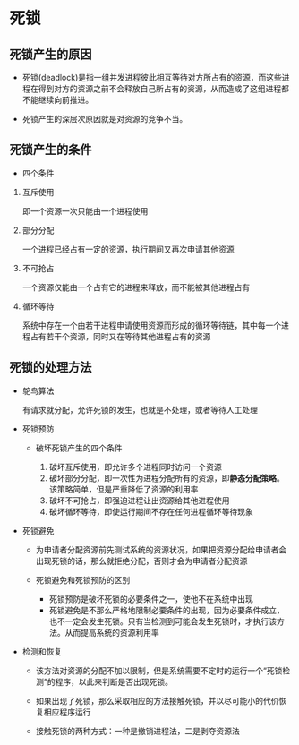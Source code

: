 # 死锁

## 死锁产生的原因
- 死锁(deadlock)是指一组并发进程彼此相互等待对方所占有的资源，而这些进程在得到对方的资源之前不会释放自己所占有的资源，从而造成了这组进程都不能继续向前推进。

- 死锁产生的深层次原因就是对资源的竞争不当。

## 死锁产生的条件
- 四个条件

1. 互斥使用

    即一个资源一次只能由一个进程使用

2. 部分分配

    一个进程已经占有一定的资源，执行期间又再次申请其他资源

3. 不可抢占

    一个资源仅能由一个占有它的进程来释放，而不能被其他进程占有

4. 循环等待

    系统中存在一个由若干进程申请使用资源而形成的循环等待链，其中每一个进程占有若干个资源，同时又在等待其他进程占有的资源


## 死锁的处理方法

- 鸵鸟算法

    有请求就分配，允许死锁的发生，也就是不处理，或者等待人工处理

- 死锁预防

    - 破坏死锁产生的四个条件
    
        1. 破坏互斥使用，即允许多个进程同时访问一个资源
        2. 破坏部分分配，即一次性为进程分配所有的资源，即**静态分配策略**。该策略简单，但是严重降低了资源的利用率
        3. 破坏不可抢占，即强迫进程让出资源给其他进程使用
        4. 破坏循环等待，即使运行期间不存在任何进程循环等待现象

- 死锁避免

    - 为申请者分配资源前先测试系统的资源状况，如果把资源分配给申请者会出现死锁的话，那么就拒绝分配，否则才会为申请者分配资源

    - 死锁避免和死锁预防的区别

        - 死锁预防是破坏死锁的必要条件之一，使他不在系统中出现
        - 死锁避免是不那么严格地限制必要条件的出现，因为必要条件成立，也不一定会发生死锁。只有当检测到可能会发生死锁时，才执行该方法。从而提高系统的资源利用率
    
- 检测和恢复

    - 该方法对资源的分配不加以限制，但是系统需要不定时的运行一个“死锁检测”的程序，以此来判断是否出现死锁。
    - 如果出现了死锁，那么采取相应的方法接触死锁，并以尽可能小的代价恢复相应程序运行

    - 接触死锁的两种方式：一种是撤销进程法，二是剥夺资源法



